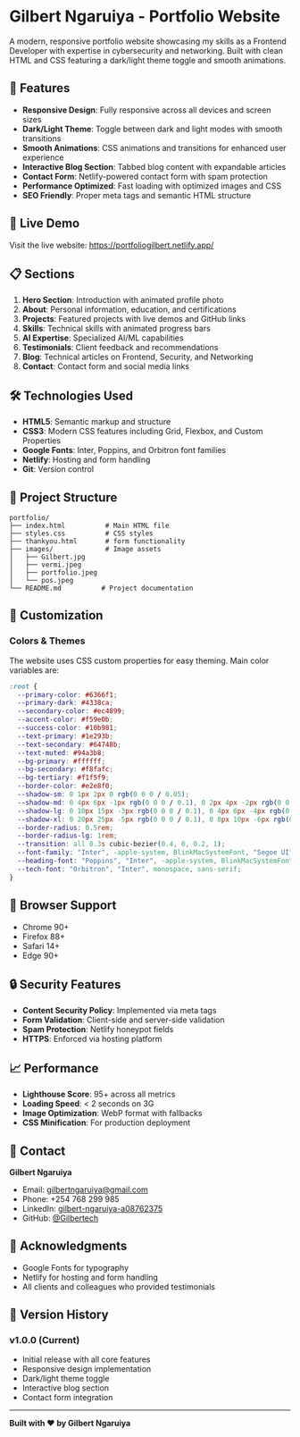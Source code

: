 # Gilbert Ngaruiya - Portfolio Website

A modern, responsive portfolio website showcasing my skills as a Frontend Developer with expertise in cybersecurity and networking. Built with clean HTML and CSS featuring a dark/light theme toggle and smooth animations.

## 🌟 Features

- **Responsive Design**: Fully responsive across all devices and screen sizes
- **Dark/Light Theme**: Toggle between dark and light modes with smooth transitions
- **Smooth Animations**: CSS animations and transitions for enhanced user experience
- **Interactive Blog Section**: Tabbed blog content with expandable articles
- **Contact Form**: Netlify-powered contact form with spam protection
- **Performance Optimized**: Fast loading with optimized images and CSS
- **SEO Friendly**: Proper meta tags and semantic HTML structure

## 🚀 Live Demo

Visit the live website: https://portfoliogilbert.netlify.app/

## 📋 Sections

1. **Hero Section**: Introduction with animated profile photo
2. **About**: Personal information, education, and certifications
3. **Projects**: Featured projects with live demos and GitHub links
4. **Skills**: Technical skills with animated progress bars
5. **AI Expertise**: Specialized AI/ML capabilities
6. **Testimonials**: Client feedback and recommendations
7. **Blog**: Technical articles on Frontend, Security, and Networking
8. **Contact**: Contact form and social media links

## 🛠️ Technologies Used

- **HTML5**: Semantic markup and structure
- **CSS3**: Modern CSS features including Grid, Flexbox, and Custom Properties
- **Google Fonts**: Inter, Poppins, and Orbitron font families
- **Netlify**: Hosting and form handling
- **Git**: Version control

## 📁 Project Structure

```
portfolio/
├── index.html          # Main HTML file
├── styles.css          # CSS styles
├── thankyou.html       # form functionality
├── images/             # Image assets
│   ├── Gilbert.jpg
│   ├── vermi.jpeg
│   ├── portfolio.jpeg
│   └── pos.jpeg
└── README.md          # Project documentation
```


## 🎨 Customization

### Colors & Themes
The website uses CSS custom properties for easy theming. Main color variables are:

```css
:root {
  --primary-color: #6366f1;
  --primary-dark: #4338ca;
  --secondary-color: #ec4899;
  --accent-color: #f59e0b;
  --success-color: #10b981;
  --text-primary: #1e293b;
  --text-secondary: #64748b;
  --text-muted: #94a3b8;
  --bg-primary: #ffffff;
  --bg-secondary: #f8fafc;
  --bg-tertiary: #f1f5f9;
  --border-color: #e2e8f0;
  --shadow-sm: 0 1px 2px 0 rgb(0 0 0 / 0.05);
  --shadow-md: 0 4px 6px -1px rgb(0 0 0 / 0.1), 0 2px 4px -2px rgb(0 0 0 / 0.1);
  --shadow-lg: 0 10px 15px -3px rgb(0 0 0 / 0.1), 0 4px 6px -4px rgb(0 0 0 / 0.1);
  --shadow-xl: 0 20px 25px -5px rgb(0 0 0 / 0.1), 0 8px 10px -6px rgb(0 0 0 / 0.1);
  --border-radius: 0.5rem;
  --border-radius-lg: 1rem;
  --transition: all 0.3s cubic-bezier(0.4, 0, 0.2, 1);
  --font-family: "Inter", -apple-system, BlinkMacSystemFont, "Segoe UI", Roboto, sans-serif;
  --heading-font: "Poppins", "Inter", -apple-system, BlinkMacSystemFont, "Segoe UI", Roboto, sans-serif;
  --tech-font: "Orbitron", "Inter", monospace, sans-serif;
}

```


## 📱 Browser Support

- Chrome 90+
- Firefox 88+
- Safari 14+
- Edge 90+

## 🔒 Security Features

- **Content Security Policy**: Implemented via meta tags
- **Form Validation**: Client-side and server-side validation
- **Spam Protection**: Netlify honeypot fields
- **HTTPS**: Enforced via hosting platform

## 📈 Performance

- **Lighthouse Score**: 95+ across all metrics
- **Loading Speed**: < 2 seconds on 3G
- **Image Optimization**: WebP format with fallbacks
- **CSS Minification**: For production deployment



## 👤 Contact

**Gilbert Ngaruiya**
- Email: gilbertngaruiya@gmail.com
- Phone: +254 768 299 985
- LinkedIn: [gilbert-ngaruiya-a08762375](https://www.linkedin.com/in/gilbert-ngaruiya-a08762375/)
- GitHub: [@Gilbertech](https://github.com/Gilbertech)

## 🙏 Acknowledgments

- Google Fonts for typography
- Netlify for hosting and form handling
- All clients and colleagues who provided testimonials


## 🔄 Version History

### v1.0.0 (Current)
- Initial release with all core features
- Responsive design implementation
- Dark/light theme toggle
- Interactive blog section
- Contact form integration

---

**Built with ❤️ by Gilbert Ngaruiya**
